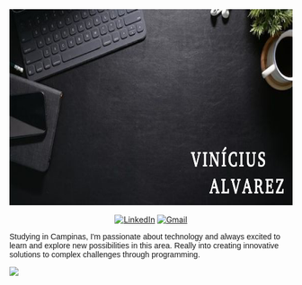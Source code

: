<img src="https://github.com/VinizAA/VinizAA/blob/main/Picture1.jpg" width="1000" height="350">

<p align="center">
<a href="https://www.linkedin.com/in/vinicius-alvarez-72b44a292/" target="_blank"><img src="https://img.shields.io/badge/LinkedIn-0077B5?style=for-the-badge&logo=linkedin&logoColor=white" alt="LinkedIn"/></a>
<a href="mailto:vinicius.afonsoalvarez@gmail.com" target="_blank"><img src="https://img.shields.io/badge/Gmail-D14836?style=for-the-badge&logo=gmail&logoColor=white" alt="Gmail"/></a>
</p>

<p style="font-family: 'Verdana', sans-serif;"> Studying in Campinas, I'm passionate about technology and always excited to learn and explore new possibilities in this area. Really into creating innovative solutions to complex challenges through programming.</p>


<img height="150em" src="https://github-readme-stats-eight-theta.vercel.app/api/top-langs/?username=VinizAA&layout=compact&langs_count=8&theme=algolia"/>


